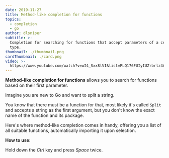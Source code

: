 ```yaml
---
date: 2019-11-27
title: Method-like completion for functions
topics:
  - completion
  - go
author: dlsniper
subtitle: >-
  Completion for searching for functions that accept parameters of a certain
  type.
thumbnail: ./thumbnail.png
cardThumbnail: ./card.png
video: >-
  https://www.youtube.com/watch?v=wI4_Sxx8lVI&list=PLQ176FUIyIUZrbrlz4AY1V8VzBJKZyVlW&index=85
---
```


**Method-like completion for functions** allows you to search for functions based on their first parameter.

Imagine you are new to Go and want to split a string.

You know that there must be a function for that, most likely it's called `Split` and accepts a string as the first argument, but you don't know the exact name of the function and its package.

Here's where method-like completion comes in handy, offering you a list of all suitable functions, automatically importing it upon selection.

**How to use:**

Hold down the _Ctrl_ key and press _Space_ twice.
